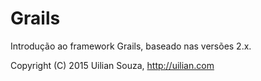 # Grails
Introdução ao framework Grails, baseado nas versões 2.x.

Copyright (C) 2015 Uilian Souza, http://uilian.com
